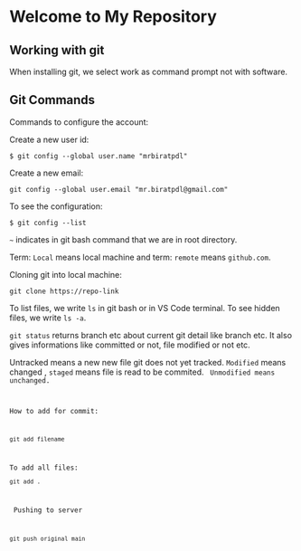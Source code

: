<h1>Welcome to My Repository</h1>
<h2>Working with git</h2>
<p>When installing git, we select work as command prompt not with software.</p>
<h2>Git Commands</h2>
<p>Commands to configure the account:</p>
<p>Create a new user id:</p>
<pre><code>$ git config --global user.name "mrbiratpdl"</code></pre> 
<p>Create a new email:</p>
<pre><code>git config --global user.email "mr.biratpdl@gmail.com"
</code></pre>
To see the configuration:
<pre><code>$ git config --list</code></pre>
<p>
<code>~</code> indicates in git bash command that we are in root directory. </p>
<p>Term: <code>Local</code> means local machine and term: <code>remote</code> means <code>github.com</code>.</p>
<p>Cloning git into local machine:
<pre><code>git clone https://repo-link</code></pre>
<p>To list files, we write <code>ls</code> in git bash or in VS Code terminal. To see hidden files, we write <code>ls -a</code>.</p>
<p><code>git status</code> returns branch etc about current git detail like branch etc. It also gives informations like committed or not, file modified or not etc.</p>
<p>Untracked means a new new file git does not yet tracked. <code>Modified</code> means changed
, <code>staged</code> means file is read to be commited. <code> Unmodified means unchanged.</p>
<p>How to add for commit:</p> <pre><code>git add filename</code></pre>
<p>To add all files:<pre><code>git add .</code></pre></p>
<p> Pushing to server</p>
<pre><code>git push original main</code></pre>

